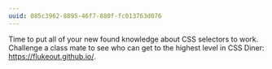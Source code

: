 ```yaml
---
uuid: 085c3962-8895-46f7-880f-fc013763d076
---
```



Time to put all of your new found knowledge about CSS selectors to work. Challenge a class mate to see who can get to the highest level in CSS Diner: https://flukeout.github.io/.

